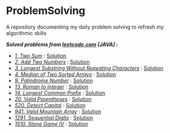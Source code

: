 # ProblemSolving

A repository documenting my daily problem solving to refresh my algorithmic skills

***Solved problems from [leetcode.com](https://leetcode.com/) [JAVA] :***

- _[1. Two Sum](https://leetcode.com/problems/two-sum)_ : [Solution](https://github.com/touir1/ProblemSolving/blob/main/src/com/touir/leetcode/Solution1.java)
- _[2. Add Two Numbers](https://leetcode.com/problems/add-two-numbers)_ : [Solution](https://github.com/touir1/ProblemSolving/blob/main/src/com/touir/leetcode/Solution2.java)
- _[3. Longest Substring Without Repeating Characters](https://leetcode.com/problems/longest-substring-without-repeating-characters)_ : [Solution](https://github.com/touir1/ProblemSolving/blob/main/src/com/touir/leetcode/Solution3.java)
- _[4. Median of Two Sorted Arrays](https://leetcode.com/problems/median-of-two-sorted-arrays)_ : [Solution](https://github.com/touir1/ProblemSolving/blob/main/src/com/touir/leetcode/Solution4.java)
- _[9. Palindrome Number](https://leetcode.com/problems/palindrome-number)_ : [Solution](https://github.com/touir1/ProblemSolving/blob/main/src/com/touir/leetcode/Solution9.java)
- _[13. Roman to Integer](https://leetcode.com/problems/roman-to-integer)_ : [Solution](https://github.com/touir1/ProblemSolving/blob/main/src/com/touir/leetcode/Solution13.java)
- _[14. Longest Common Prefix](https://leetcode.com/problems/longest-common-prefix)_ : [Solution](https://github.com/touir1/ProblemSolving/blob/main/src/com/touir/leetcode/Solution14.java)
- _[20. Valid Parentheses](https://leetcode.com/problems/valid-parentheses)_ : [Solution](https://github.com/touir1/ProblemSolving/blob/main/src/com/touir/leetcode/Solution20.java)
- _[520. Detect Capital](https://leetcode.com/problems/detect-capital)_ : [Solution](https://github.com/touir1/ProblemSolving/blob/main/src/com/touir/leetcode/Solution520.java)
- _[941. Valid Mountain Array](https://leetcode.com/problems/valid-mountain-array/)_ : [Solution](https://github.com/touir1/ProblemSolving/blob/main/src/com/touir/leetcode/Solution941.java)
- _[1291. Sequential Digits](https://leetcode.com/problems/sequential-digits)_ : [Solution](https://github.com/touir1/ProblemSolving/blob/main/src/com/touir/leetcode/Solution1291.java)
- _[1510. Stone Game IV](https://leetcode.com/problems/stone-game-iv)_ : [Solution](https://github.com/touir1/ProblemSolving/blob/main/src/com/touir/leetcode/Solution1510.java)
